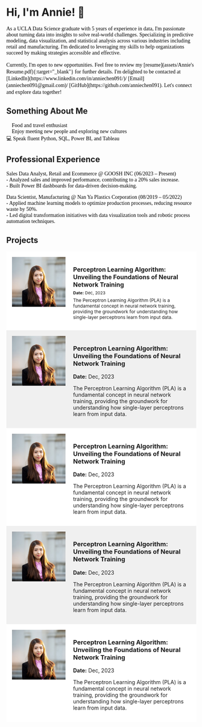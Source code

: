 # Hi, I'm Annie! 👋  
<p style="font-family: Calibri; font-size: 12 px; color: black;">
As a UCLA Data Science graduate with 5 years of experience in data, I'm passionate about turning data into insights to solve real-world challenges. Specializing in predictive modeling, data visualization, and statistical analysis across various industries including retail and manufacturing. I'm dedicated to leveraging my skills to help organizations succeed by making strategies accessible and effective. 
</p>

<span style="font-family: Calibri; color: black;">
Currently, I'm open to new opportunities. Feel free to review my [resume](assets/Annie's Resume.pdf){:target="_blank"} for further details. I'm delighted to be contacted at [LinkedIn](https://www.linkedin.com/in/anniechen091/)/ [Email](anniechen091@gmail.com)/ [GitHub](https://github.com/anniechen091). Let's connect and explore data together!  <br>
</span>

   
  
## Something About Me

<p style="font-family: Calibri; font-size: 12 px; color: black;">
🍰 Food and travel enthusiast <br>
🤝 Enjoy meeting new people and exploring new cultures  <br>
💻 Speak fluent Python, SQL, Power BI, and Tableau 
</p>

  
  
## Professional Experience

<p style="font-family: Calibri; font-size: 12 px; color: black;">
<bold>Sales Data Analyst, Retail and Ecommerce @ GOOSH INC</bold> (06/2023 – Present)  <br>
  - Analyzed sales and improved performance, contributing to a 20% sales increase. <br>
  - Built Power BI dashboards for data-driven decision-making. <br>
</p>
<p style="font-family: Calibri; font-size: 12 px; color: black;">  
<bold>Data Scientist, Manufacturing @ Nan Ya Plastics Corporation</bold>  (08/2019 – 05/2022)  <br>
  - Applied machine learning models to optimize production processes, reducing resource waste by 50%. <br>
  - Led digital transformation initiatives with data visualization tools and robotic process automation techniques.
</p>
  


## Projects


<div style="overflow: hidden; background-color: #ffffff; padding: 15px;">

<div style="float: left; width: 30%; margin-right: 20px; height:auto; max-height:200px; ">
<img src="assets/img/photo.jpg" alt="Perceptron Learning Algorithm" style="width: 100%; height: auto;">
</div>

<div style="float: left; width: 65%;">
<h3 style="font-size: 16px; margin-bottom: 5px;">Perceptron Learning Algorithm: Unveiling the Foundations of Neural Network Training</h3>
<p style="font-size: 11px; margin: 5px 0;"><strong>Date:</strong> Dec, 2023</p>
<p style="font-size: 12px; margin-top: 5px;">The Perceptron Learning Algorithm (PLA) is a fundamental concept in neural network training, providing the groundwork for understanding how single-layer perceptrons learn from input data.</p>
</div>

<div style="clear: both;"></div>
</div>


<div style="overflow: hidden; background-color: #f0f0f0; padding: 15px;">

<div style="float: left; width: 30%; margin-right: 20px; height:auto; max-height:200px;">
<img src="assets/img/photo.jpg" alt="Perceptron Learning Algorithm" style="width: 100%; height: auto;">
</div>

<div style="float: left; width: 65%;">
<h3>Perceptron Learning Algorithm: Unveiling the Foundations of Neural Network Training</h3>
<p><strong>Date:</strong> Dec, 2023</p>
<p>The Perceptron Learning Algorithm (PLA) is a fundamental concept in neural network training, providing the groundwork for understanding how single-layer perceptrons learn from input data.</p>
</div>

<div style="clear: both;"></div>
</div>

<div style="overflow: hidden; background-color: #ffffff; padding: 15px;">

<div style="float: left; width: 30%; margin-right: 20px; height:auto; max-height:200px;">
<img src="assets/img/photo.jpg" alt="Perceptron Learning Algorithm" style="width: 100%; height: auto;">
</div>

<div style="float: left; width: 65%;">
<h3>Perceptron Learning Algorithm: Unveiling the Foundations of Neural Network Training</h3>
<p><strong>Date:</strong> Dec, 2023</p>
<p>The Perceptron Learning Algorithm (PLA) is a fundamental concept in neural network training, providing the groundwork for understanding how single-layer perceptrons learn from input data.</p>
</div>

<div style="clear: both;"></div>
</div>


<div style="overflow: hidden; background-color: #f0f0f0; padding: 15px;">

<div style="float: left; width: 30%; margin-right: 20px; height:auto; max-height:200px;">
<img src="assets/img/photo.jpg" alt="Perceptron Learning Algorithm" style="width: 100%; height: auto;">
</div>

<div style="float: left; width: 65%;">
<h3>Perceptron Learning Algorithm: Unveiling the Foundations of Neural Network Training</h3>
<p><strong>Date:</strong> Dec, 2023</p>
<p>The Perceptron Learning Algorithm (PLA) is a fundamental concept in neural network training, providing the groundwork for understanding how single-layer perceptrons learn from input data.</p>
</div>

<div style="clear: both;"></div>
</div>

<div style="overflow: hidden; background-color: #ffffff; padding: 15px;">

<div style="float: left; width: 30%; margin-right: 20px; height:auto; max-height:200px;">
<img src="assets/img/photo.jpg" alt="Perceptron Learning Algorithm" style="width: 100%; height: auto;">
</div>

<div style="float: left; width: 65%;">
<h3>Perceptron Learning Algorithm: Unveiling the Foundations of Neural Network Training</h3>
<p><strong>Date:</strong> Dec, 2023</p>
<p>The Perceptron Learning Algorithm (PLA) is a fundamental concept in neural network training, providing the groundwork for understanding how single-layer perceptrons learn from input data.</p>
</div>

<div style="clear: both;"></div>
</div>

<br>


